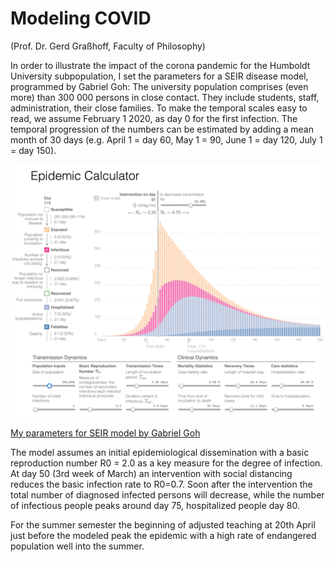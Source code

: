 # Modeling COVID

(Prof. Dr. Gerd Graßhoff, Faculty of Philosophy)

In order to illustrate the impact of the corona pandemic for the Humboldt University subpopulation, I set the parameters for a SEIR disease model, programmed by Gabriel Goh: The university population comprises (even more) than 300 000 persons in close contact. They include students, staff, administration, their close families. To make the temporal scales easy to read, we assume February 1 2020, as day 0 for the first infection. The temporal progression of the numbers can be estimated by adding a mean month of 30 days (e.g. April 1 = day 60, May 1 = 90, June 1 = day 120, July 1 = day 150).


![](assets/markdown-img-paste-20200329150300283.png)

[My parameters for SEIR model by Gabriel Goh](http://gabgoh.github.io/COVID/?CFR=0.02&D_hospital_lag=5&D_incbation=5.2&D_infectious=2.9&D_recovery_mild=11.1&D_recovery_severe=28.6&I0=1&InterventionAmt=0.33333333333333337&InterventionTime=50.666666666666664&P_SEVERE=0.2&R0=2.2&Time_to_death=32&logN=15.761420707019587)

The model assumes an initial epidemiological dissemination with a basic reproduction number R0 = 2.0 as a key measure for the degree of infection. At day 50 (3rd week of March) an intervention with social distancing reduces the basic infection rate to R0=0.7. Soon after the intervention the total number of diagnosed infected persons will decrease, while the number of infectious people peaks around day 75, hospitalized people day 80.

For the summer semester the beginning of adjusted teaching at 20th April just before the modeled peak the epidemic with a high rate of endangered population well into the summer.
